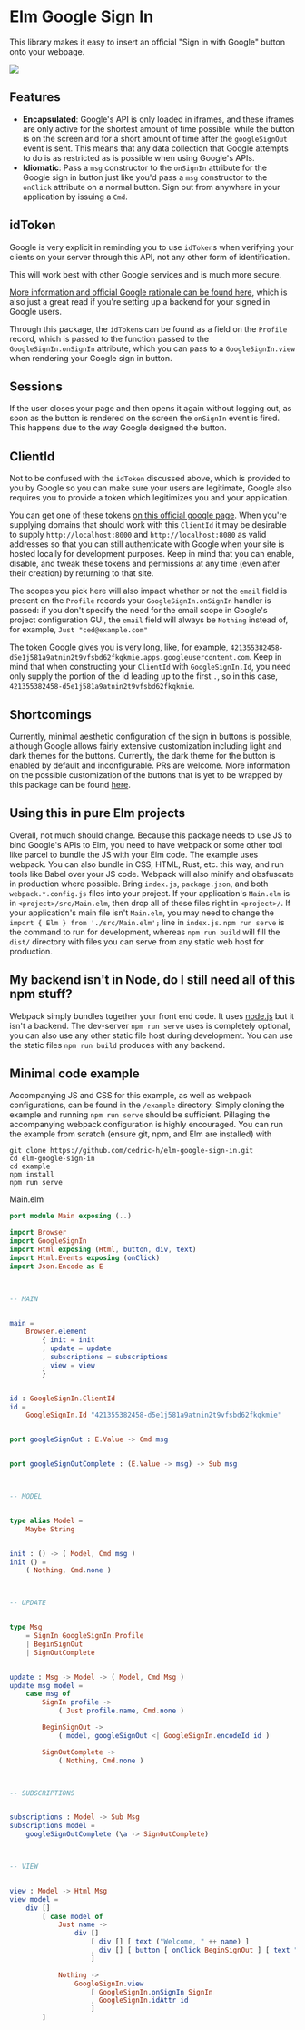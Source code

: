 # Elm Google Sign In
This library makes it easy to insert an official "Sign in with Google" button onto your webpage.

![](full.gif)

## Features
- **Encapsulated**: Google's API is only loaded in iframes,
and these iframes are only active for the shortest amount of time possible:
while the button is on the screen and for a short amount of time after the `googleSignOut` event is sent.
This means that any data collection that Google attempts to do is as restricted as is possible when using Google's APIs.
- **Idiomatic**: Pass a `msg` constructor to the `onSignIn` attribute for the Google sign in button
just like you'd pass a `msg` constructor to the `onClick` attribute on a normal button.
Sign out from anywhere in your application by issuing a `Cmd`.

## idToken
Google is very explicit in reminding you to use `idToken`s
when verifying your clients on your server through this API,
not any other form of identification.

This will work best with other Google services and is much more secure.

[More information and official Google rationale can be found here](https://developers.google.com/identity/sign-in/web/backend-auth),
which is also just a great read if you're setting up a backend for your signed in Google users.

Through this package, the `idToken`s can be found as a field on the `Profile` record,
which is passed to the function passed to the `GoogleSignIn.onSignIn` attribute,
which you can pass to a `GoogleSignIn.view` when rendering your Google sign in button.

## Sessions
If the user closes your page and then opens it again without logging out,
as soon as the button is rendered on the screen the `onSignIn` event is fired.
This happens due to the way Google designed the button.

## ClientId
Not to be confused with the `idToken` discussed above,
which is provided to you by Google so you can make sure your users are legitimate,
Google also requires you to provide a token which legitimizes you and your application.

You can get one of these tokens
[on this official google page](https://developers.google.com/identity/sign-in/web/sign-in).
When you're supplying domains that should work with this `ClientId`
it may be desirable to supply `http://localhost:8000` and `http://localhost:8080` as valid addresses
so that you can still authenticate with Google when your site is hosted locally for development purposes.
Keep in mind that you can enable, disable, and tweak these tokens and permissions at any time
(even after their creation) by returning to that site.

The scopes you pick here will also impact whether or not the `email` field is present on the `Profile`
records your `GoogleSignIn.onSignIn` handler is passed:
if you don't specify the need for the email scope in Google's project configuration GUI,
the `email` field will always be `Nothing` instead of, for example, `Just "ced@example.com"`

The token Google gives you is very long, like, for example, 
`421355382458-d5e1j581a9atnin2t9vfsbd62fkqkmie.apps.googleusercontent.com`.
Keep in mind that when constructing your `ClientId` with `GoogleSignIn.Id`,
you need only supply the portion of the id leading up to the first `.`,
so in this case, `421355382458-d5e1j581a9atnin2t9vfsbd62fkqkmie`.

## Shortcomings
Currently, minimal aesthetic configuration of the sign in buttons is possible,
although Google allows fairly extensive customization including light and dark themes for the buttons.
Currently, the dark theme for the button is enabled by default and inconfigurable.
PRs are welcome. More information on the possible customization of the buttons that is yet
to be wrapped by this package can be found [here](https://developers.google.com/identity/sign-in/web/build-button).

## Using this in pure Elm projects
Overall, not much should change.
Because this package needs to use JS to bind Google's APIs to Elm,
you need to have webpack or some other tool like parcel to bundle the JS with your Elm code.
The example uses webpack.
You can also bundle in CSS, HTML, Rust, etc. this way, and run tools like Babel over your JS code.
Webpack will also minify and obsfuscate in production where possible.
Bring `index.js`, `package.json`, and both `webpack.*.config.js` files into your project.
If your application's `Main.elm` is in `<project>/src/Main.elm`, then drop all of these files right in `<project>/`.
If your application's main file isn't `Main.elm`, you may need to
change the `import { Elm } from './src/Main.elm';` line in `index.js`.
`npm run serve` is the command to run for development,
whereas `npm run build` will fill the `dist/` directory with files you can serve from any static web host for production.

## My backend isn't in Node, do I still need all of this npm stuff?
Webpack simply bundles together your front end code. It uses [node.js](https://nodejs.org) but it isn't a backend.
The dev-server `npm run serve` uses is completely optional, you can also use any other static file host during development.
You can use the static files `npm run build` produces with any backend.

## Minimal code example
Accompanying JS and CSS for this example, as well as webpack configurations,
can be found in the `/example` directory.
Simply cloning the example and running `npm run serve` should be sufficient.
Pillaging the accompanying webpack configuration is highly encouraged.
You can run the example from scratch (ensure git, npm, and Elm are installed) with
```
git clone https://github.com/cedric-h/elm-google-sign-in.git
cd elm-google-sign-in
cd example
npm install
npm run serve
```
Main.elm
```Elm
port module Main exposing (..)

import Browser
import GoogleSignIn
import Html exposing (Html, button, div, text)
import Html.Events exposing (onClick)
import Json.Encode as E



-- MAIN


main =
    Browser.element
        { init = init
        , update = update
        , subscriptions = subscriptions
        , view = view
        }


id : GoogleSignIn.ClientId
id =
    GoogleSignIn.Id "421355382458-d5e1j581a9atnin2t9vfsbd62fkqkmie"


port googleSignOut : E.Value -> Cmd msg


port googleSignOutComplete : (E.Value -> msg) -> Sub msg



-- MODEL


type alias Model =
    Maybe String


init : () -> ( Model, Cmd msg )
init () =
    ( Nothing, Cmd.none )



-- UPDATE


type Msg
    = SignIn GoogleSignIn.Profile
    | BeginSignOut
    | SignOutComplete


update : Msg -> Model -> ( Model, Cmd Msg )
update msg model =
    case msg of
        SignIn profile ->
            ( Just profile.name, Cmd.none )

        BeginSignOut ->
            ( model, googleSignOut <| GoogleSignIn.encodeId id )

        SignOutComplete ->
            ( Nothing, Cmd.none )



-- SUBSCRIPTIONS


subscriptions : Model -> Sub Msg
subscriptions model =
    googleSignOutComplete (\a -> SignOutComplete)



-- VIEW


view : Model -> Html Msg
view model =
    div []
        [ case model of
            Just name ->
                div []
                    [ div [] [ text ("Welcome, " ++ name) ]
                    , div [] [ button [ onClick BeginSignOut ] [ text "Sign Out" ] ]
                    ]

            Nothing ->
                GoogleSignIn.view
                    [ GoogleSignIn.onSignIn SignIn
                    , GoogleSignIn.idAttr id
                    ]
        ]
```
